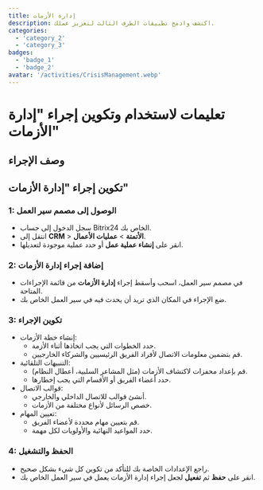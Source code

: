 ```yaml
---
title: إدارة الأزمات
description: اكتشف وادمج تطبيقات الطرف الثالث لتعزيز عملك.
categories: 
  - 'category_2'
  - 'category_3'
badges: 
  - 'badge_1'
  - 'badge_2'
avatar: '/activities/CrisisManagement.webp'
---
```

# تعليمات لاستخدام وتكوين إجراء "إدارة الأزمات"

## وصف الإجراء

## **تكوين إجراء "إدارة الأزمات"**

### 1: الوصول إلى مصمم سير العمل
- سجل الدخول إلى حساب Bitrix24 الخاص بك.
- انتقل إلى **CRM** > **الأتمتة** > **عمليات الأعمال**.
- انقر على **إنشاء عملية عمل** أو حدد عملية موجودة لتعديلها.

### 2: إضافة إجراء إدارة الأزمات
- في مصمم سير العمل، اسحب وأسقط إجراء **إدارة الأزمات** من قائمة الإجراءات المتاحة.
- ضع الإجراء في المكان الذي تريد أن يحدث فيه في سير العمل الخاص بك.

### 3: تكوين الإجراء
- إنشاء خطة الأزمات:
  - حدد الخطوات التي يجب اتخاذها أثناء الأزمة.
  - قم بتضمين معلومات الاتصال لأفراد الفريق الرئيسيين والشركاء الخارجيين.
- التنبيهات التلقائية:
  - قم بإعداد محفزات لاكتشاف الأزمات (مثل المشاعر السلبية، أعطال النظام).
  - حدد أعضاء الفريق أو الأقسام التي يجب إخطارها.
- قوالب الاتصال:
  - أنشئ قوالب للاتصال الداخلي والخارجي.
  - خصص الرسائل لأنواع مختلفة من الأزمات.
- تعيين المهام:
  - قم بتعيين مهام محددة لأعضاء الفريق.
  - حدد المواعيد النهائية والأولويات لكل مهمة.

### 4: الحفظ والتشغيل
- راجع الإعدادات الخاصة بك للتأكد من تكوين كل شيء بشكل صحيح.
- انقر على **حفظ** ثم **تفعيل** لجعل إجراء إدارة الأزمات يعمل في سير العمل الخاص بك.
